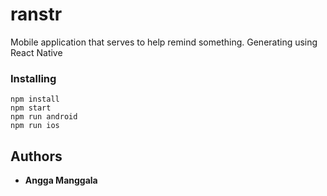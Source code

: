 # ranstr
Mobile application that serves to help remind something. Generating using React Native

### Installing
```
npm install
npm start
npm run android
npm run ios
```

## Authors

* **Angga Manggala**
